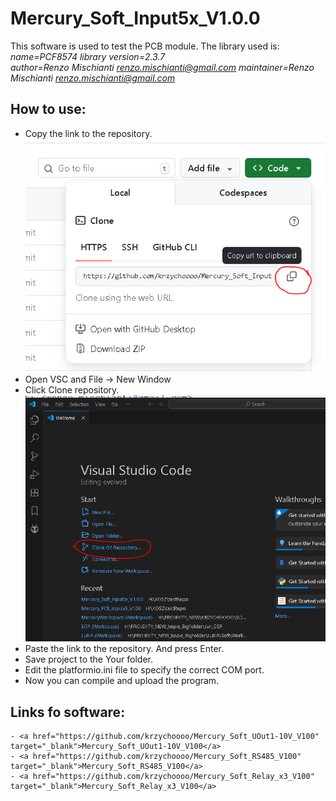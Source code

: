 # Mercury_Soft_Input5x_V1.0.0
This software is used to test the PCB module.
The library used is:  
*name=PCF8574 library version=2.3.7\
author=Renzo Mischianti <renzo.mischianti@gmail.com>
maintainer=Renzo Mischianti <renzo.mischianti@gmail.com>*
## How to use:

 - Copy the link to the repository.![1](img/guide1.PNG)
 - Open VSC and File -> New Window
 - Click Clone repository.![1](img/guide2.PNG)
 - Paste the link to the repository. And press Enter.
 - Save project to the Your folder.
 - Edit the platformio.ini file to specify the correct COM port.
 - Now you can compile and upload the program.
 
## Links fo software:   
    - <a href="https://github.com/krzychoooo/Mercury_Soft_UOut1-10V_V100" target="_blank">Mercury_Soft_UOut1-10V_V100</a>
    - <a href="https://github.com/krzychoooo/Mercury_Soft_RS485_V100" target="_blank">Mercury_Soft_RS485_V100</a>
    - <a href="https://github.com/krzychoooo/Mercury_Soft_Relay_x3_V100" target="_blank">Mercury_Soft_Relay_x3_V100</a>
    
 